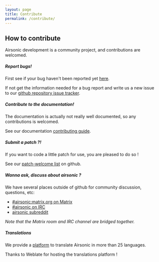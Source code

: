 ```yaml
---
layout: page
title: Contribute
permalink: /contribute/
---
```

## How to contribute

Airsonic development is a community project, and contributions are welcomed.

##### Report bugs!

First see if your bug haven't been reported yet [here](https://github.com/airsonic/airsonic/issues).

If not get the information needed for a bug report and write us a new issue to our [github repository issue tracker](https://github.com/airsonic/airsonic/issues/new).

##### Contribute to the documentation!

The documentation is actually not really well documented, so any contributions is welcomed.

See our documentation [contributing guide](https://github.com/airsonic/documentation/blob/stable/contribue.md).

##### Submit a patch ?!

If you want to code a little patch for use, you are pleased to do so !

See our [patch-welcome list](https://github.com/airsonic/airsonic/issues?q=is%3Aissue+is%3Aopen+label%3Apatches-welcome) on github.

##### Wanna ask, discuss about airsonic ?

We have several places outside of github for community discussion, questions, etc:

- [#airsonic:matrix.org on Matrix](https://matrix.to/#/#airsonic:matrix.org)
- [#airsonic on IRC](http://webchat.freenode.net?channels=%23airsonic)
- [airsonic subreddit](https://www.reddit.com/r/airsonic)

*Note that the Matrix room and IRC channel are bridged together.*

##### Translations

We provide a [platform](https://hosted.weblate.org/projects/airsonic/develop/) to translate Airsonic in more than 25 languages.

Thanks to Weblate for hosting the translations platform !
